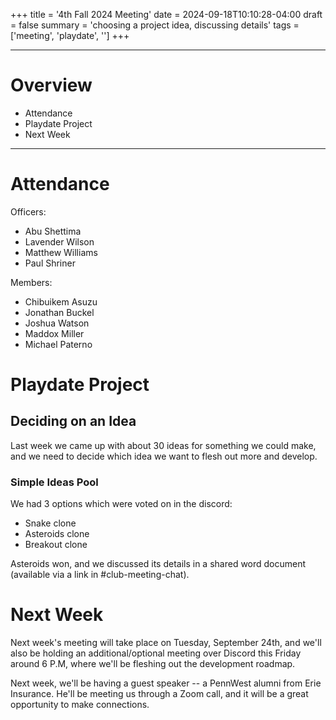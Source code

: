 +++
title = '4th Fall 2024 Meeting'
date = 2024-09-18T10:10:28-04:00
draft = false
summary = 'choosing a project idea, discussing details'
tags = ['meeting', 'playdate', '']
+++
***
# Overview
- Attendance
- Playdate Project
- Next Week
***
# Attendance
Officers:

- Abu Shettima
- Lavender Wilson
- Matthew Williams
- Paul Shriner

Members:

- Chibuikem Asuzu
- Jonathan Buckel
- Joshua Watson
- Maddox Miller
- Michael Paterno
# Playdate Project
## Deciding on an Idea
Last week we came up with about 30 ideas for something we could make, and we need to decide which idea we want to flesh out more and develop. 
### Simple Ideas Pool
We had 3 options which were voted on in the discord:
- Snake clone
- Asteroids clone
- Breakout clone

Asteroids won, and we discussed its details in a shared word document (available via a link in \#club-meeting-chat). 
# Next Week
Next week's meeting will take place on Tuesday, September 24th, and we'll also be holding an additional/optional meeting over Discord this Friday around 6 P.M, where we'll be fleshing out the development roadmap. 

Next week, we'll be having a guest speaker -- a PennWest alumni from Erie Insurance. He'll be meeting us through a Zoom call, and it will be a great opportunity to make connections. 